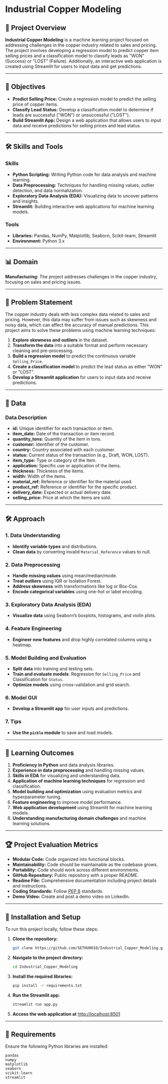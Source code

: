# Industrial Copper Modeling

## 📜 Project Overview

**Industrial Copper Modeling** is a machine learning project focused on addressing challenges in the copper industry related to sales and pricing. The project involves developing a regression model to predict copper item selling prices and a classification model to classify leads as "WON" (Success) or "LOST" (Failure). Additionally, an interactive web application is created using Streamlit for users to input data and get predictions.

---

## 🎯 Objectives

- **Predict Selling Price:** Create a regression model to predict the selling price of copper items.
- **Classify Lead Status:** Develop a classification model to determine if leads are successful ("WON") or unsuccessful ("LOST").
- **Build Streamlit App:** Design a web application that allows users to input data and receive predictions for selling prices and lead status.

---

## 🛠️ Skills and Tools

### Skills

- **Python Scripting:** Writing Python code for data analysis and machine learning.
- **Data Preprocessing:** Techniques for handling missing values, outlier detection, and data normalization.
- **Exploratory Data Analysis (EDA):** Visualizing data to uncover patterns and insights.
- **Streamlit:** Building interactive web applications for machine learning models.

### Tools

- **Libraries:** Pandas, NumPy, Matplotlib, Seaborn, Scikit-learn, Streamlit
- **Environment:** Python 3.x

---

## 📊 Domain

**Manufacturing:** The project addresses challenges in the copper industry, focusing on sales and pricing issues.

---

## 📝 Problem Statement

The copper industry deals with less complex data related to sales and pricing. However, this data may suffer from issues such as skewness and noisy data, which can affect the accuracy of manual predictions. This project aims to solve these problems using machine learning techniques:

1. **Explore skewness and outliers** in the dataset.
2. **Transform the data** into a suitable format and perform necessary cleaning and pre-processing.
3. **Build a regression model** to predict the continuous variable `Selling_Price`.
4. **Create a classification model** to predict the lead status as either "WON" or "LOST".
5. **Develop a Streamlit application** for users to input data and receive predictions.

---

## 📂 Data

### Data Description

- **id:** Unique identifier for each transaction or item.
- **item_date:** Date of the transaction or item record.
- **quantity_tons:** Quantity of the item in tons.
- **customer:** Identifier of the customer.
- **country:** Country associated with each customer.
- **status:** Current status of the transaction (e.g., Draft, WON, LOST).
- **item_type:** Type or category of the item.
- **application:** Specific use or application of the items.
- **thickness:** Thickness of the items.
- **width:** Width of the items.
- **material_ref:** Reference or identifier for the material used.
- **product_ref:** Reference or identifier for the specific product.
- **delivery_date:** Expected or actual delivery date.
- **selling_price:** Price at which the items are sold.

---

## 🛠️ Approach

### 1. Data Understanding

- **Identify variable types** and distributions.
- **Clean data** by converting invalid `Material_Reference` values to null.

### 2. Data Preprocessing

- **Handle missing values** using mean/median/mode.
- **Treat outliers** using IQR or Isolation Forest.
- **Address skewness** with transformations like log or Box-Cox.
- **Encode categorical variables** using one-hot or label encoding.

### 3. Exploratory Data Analysis (EDA)

- **Visualize data** using Seaborn’s boxplots, histograms, and violin plots.

### 4. Feature Engineering

- **Engineer new features** and drop highly correlated columns using a heatmap.

### 5. Model Building and Evaluation

- **Split data** into training and testing sets.
- **Train and evaluate models**: Regression for `Selling_Price` and Classification for `Status`.
- **Optimize models** using cross-validation and grid search.

### 6. Model GUI

- **Develop a Streamlit app** for user inputs and predictions.

### 7. Tips

- **Use the `pickle` module** to save and load models.

---

## 🧩 Learning Outcomes

1. **Proficiency in Python** and data analysis libraries.
2. **Experience in data preprocessing** and handling missing values.
3. **Skills in EDA** for visualizing and understanding data.
4. **Application of machine learning techniques** for regression and classification.
5. **Model building and optimization** using evaluation metrics and hyperparameter tuning.
6. **Feature engineering** to improve model performance.
7. **Web application development** using Streamlit for machine learning models.
8. **Understanding manufacturing domain challenges** and machine learning solutions.

---

## 🏆 Project Evaluation Metrics

- **Modular Code:** Code organized into functional blocks.
- **Maintainability:** Code should be maintainable as the codebase grows.
- **Portability:** Code should work across different environments.
- **GitHub Repository:** Public repository with a proper README.
- **Readme File:** Comprehensive documentation including project details and instructions.
- **Coding Standards:** Follow [PEP 8](https://www.python.org/dev/peps/pep-0008/) standards.
- **Demo Video:** Create and post a demo video on LinkedIn.

---

## 🚀 Installation and Setup

To run this project locally, follow these steps:

1. **Clone the repository:**

    ```bash
    git clone https://github.com/SETHU0010/Industrial_Copper_Modeling.git
    ```

2. **Navigate to the project directory:**

    ```bash
    cd Industrial_Copper_Modeling
    ```

3. **Install the required libraries:**

    ```bash
    pip install -r requirements.txt
    ```

4. **Run the Streamlit app:**

    ```bash
    streamlit run app.py
    ```

5. **Access the web application at** [http://localhost:8501](http://localhost:8501)

---

## 📄 Requirements

Ensure the following Python libraries are installed:

```plaintext
pandas
numpy
matplotlib
seaborn
scikit-learn
streamlit
